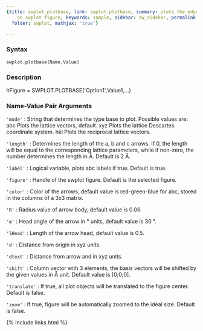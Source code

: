 ```yaml
---
{title: swplot.plotbase, link: swplot.plotbase, summary: plots the edges of unit cells
    on swplot figure, keywords: sample, sidebar: sw_sidebar, permalink: swplot_plotbase,
  folder: swplot, mathjax: 'true'}

---
```


### Syntax

`swplot.plotbase(Name,Value)`

### Description

hFigure = SWPLOT.PLOTBASE('Option1',Value1,...)
 

### Name-Value Pair Arguments

`'mode'`
: String that determines the type base to plot. Possible values
  are:
      abc     Plots the lattice vectors, default.
      xyz     Plots the lattice Descartes coordinate system.
      hkl     Plots the reciprocal lattice vectors.

`'length'`
: Determines the length of the a, b and c arrows. If 0, the
  length will be equal to the corresponding lattice parameters,
  while if non-zero, the number determines the length in
  Å. Default is 2 Å.

`'label'`
: Logical variable, plots abc labels if true. Default is true.

`'figure'`
: Handle of the swplot figure. Default is the selected figure.

`'color'`
: Color of the arrows, default value is red-green-blue for abc, stored
  in the columns of a 3x3 matrix.

`'R'`
: Radius value of arrow body, default value is 0.06.

`'α'`
:   Head angle of the arrow in ° units, default value is 30 °.

`'lHead'`
: Length of the arrow head, default value is 0.5.

`'d'`
: Distance from origin in xyz units.

`'dtext'`
: Distance from arrow and in xyz units.

`'shift'`
: Column vector with 3 elements, the basis vectors will be
  shifted by the given values in Å unit. Default value is
  [0;0;0].

`'translate'`
: If true, all plot objects will be translated to the figure
  center. Default is false.

`'zoom'`
: If true, figure will be automatically zoomed to the ideal size.
  Default is false.

{% include links.html %}
